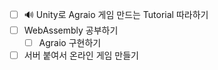 - [ ] 🔊  Unity로 Agraio 게임 만드는 Tutorial 따라하기 
- [ ] WebAssembly 공부하기
	- [ ] Agraio 구현하기 

- [ ] 서버 붙여서 온라인 게임 만들기 